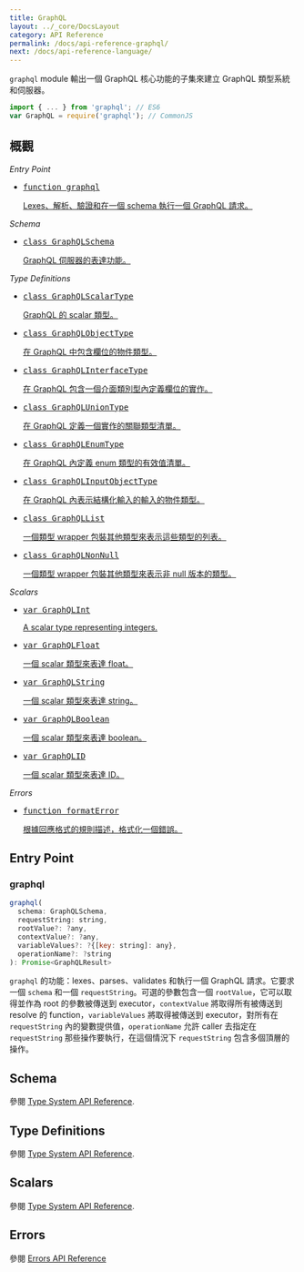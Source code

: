 ```yaml
---
title: GraphQL
layout: ../_core/DocsLayout
category: API Reference
permalink: /docs/api-reference-graphql/
next: /docs/api-reference-language/
---
```


`graphql` module 輸出一個 GraphQL 核心功能的子集來建立 GraphQL 類型系統和伺服器。

```js
import { ... } from 'graphql'; // ES6
var GraphQL = require('graphql'); // CommonJS
```

## 概觀

*Entry Point*

<ul class="apiIndex">
  <li>
    <a href="#graphql">
      <pre>function graphql</pre>
      Lexes、解析、驗證和在一個 schema 執行一個 GraphQL 請求。
    </a>
  </li>
</ul>

*Schema*

<ul class="apiIndex">
  <li>
    <a href="../api-reference-type-system/#graphqlschema">
      <pre>class GraphQLSchema</pre>
      GraphQL 伺服器的表達功能。
    </a>
  </li>
</ul>

*Type Definitions*

<ul class="apiIndex">
  <li>
    <a href="../api-reference-type-system/#graphqlscalartype">
      <pre>class GraphQLScalarType</pre>
      GraphQL 的 scalar 類型。
    </a>
  </li>
  <li>
    <a href="../api-reference-type-system/#graphqlobjecttype">
      <pre>class GraphQLObjectType</pre>
      在 GraphQL 中包含欄位的物件類型。
    </a>
  </li>
  <li>
    <a href="../api-reference-type-system/#graphqlinterfacetype">
      <pre>class GraphQLInterfaceType</pre>
      在 GraphQL 包含一個介面類別型內定義欄位的實作。
    </a>
  </li>
  <li>
    <a href="../api-reference-type-system/#graphqluniontype">
      <pre>class GraphQLUnionType</pre>
      在 GraphQL 定義一個實作的關聯類型清單。
    </a>
  </li>
  <li>
    <a href="../api-reference-type-system/#graphqlenumtype">
      <pre>class GraphQLEnumType</pre>
      在 GraphQL 內定義 enum 類型的有效值清單。
    </a>
  </li>
  <li>
    <a href="../api-reference-type-system/#graphqlinputobjecttype">
      <pre>class GraphQLInputObjectType</pre>
      在 GraphQL 內表示結構化輸入的輸入的物件類型。
    </a>
  </li>
  <li>
    <a href="../api-reference-type-system/#graphqllist">
      <pre>class GraphQLList</pre>
      一個類型 wrapper 包裝其他類型來表示這些類型的列表。
    </a>
  </li>
  <li>
    <a href="../api-reference-type-system/#graphqlnonnull">
      <pre>class GraphQLNonNull</pre>
      一個類型 wrapper 包裝其他類型來表示非 null 版本的類型。
    </a>
  </li>
</ul>

*Scalars*

<ul class="apiIndex">
  <li>
    <a href="../api-reference-type-system/#graphqlint">
      <pre>var GraphQLInt</pre>
      A scalar type representing integers.
    </a>
  </li>
  <li>
    <a href="../api-reference-type-system/#graphqlfloat">
      <pre>var GraphQLFloat</pre>
      一個 scalar 類型來表達 float。
    </a>
  </li>
  <li>
    <a href="../api-reference-type-system/#graphqlstring">
      <pre>var GraphQLString</pre>
      一個 scalar 類型來表達 string。
    </a>
  </li>
  <li>
    <a href="../api-reference-type-system/#graphqlboolean">
      <pre>var GraphQLBoolean</pre>
      一個 scalar 類型來表達 boolean。
    </a>
  </li>
  <li>
    <a href="../api-reference-type-system/#graphqlid">
      <pre>var GraphQLID</pre>
      一個 scalar 類型來表達 ID。
    </a>
  </li>
</ul>

*Errors*

<ul class="apiIndex">
  <li>
    <a href="../api-reference-errors/#formaterror">
      <pre>function formatError</pre>
      根據回應格式的規則描述，格式化一個錯誤。
    </a>
  </li>
</ul>

## Entry Point

### graphql

```js
graphql(
  schema: GraphQLSchema,
  requestString: string,
  rootValue?: ?any,
  contextValue?: ?any,
  variableValues?: ?{[key: string]: any},
  operationName?: ?string
): Promise<GraphQLResult>
```

`graphql` 的功能：lexes、parses、validates 和執行一個 GraphQL 請求。它要求一個 `schema` 和一個 `requestString`。可選的參數包含一個 `rootValue`，它可以取得並作為 root 的參數被傳送到 executor，`contextValue` 將取得所有被傳送到 resolve 的 function，`variableValues` 將取得被傳送到 executor，對所有在 `requestString` 內的變數提供值，`operationName` 允許 caller 去指定在 `requestString` 那些操作要執行，在這個情況下 `requestString` 包含多個頂層的操作。

## Schema

參閱 [Type System API Reference](../api-reference-type-system#schema).

## Type Definitions

參閱 [Type System API Reference](../api-reference-type-system#definitions).

## Scalars

參閱 [Type System API Reference](../api-reference-type-system#scalars).

## Errors

參閱 [Errors API Reference](../api-reference-errors)
